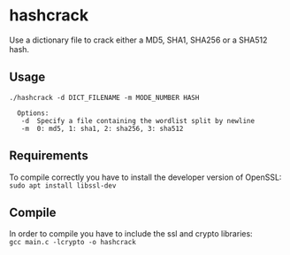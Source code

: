 # hashcrack
Use a dictionary file to crack either a MD5, SHA1, SHA256 or a SHA512 hash.

## Usage
```
./hashcrack -d DICT_FILENAME -m MODE_NUMBER HASH

  Options:
   -d  Specify a file containing the wordlist split by newline
   -m  0: md5, 1: sha1, 2: sha256, 3: sha512
```

## Requirements
To compile correctly you have to install the developer version of OpenSSL: \
`sudo apt install libssl-dev`

## Compile
In order to compile you have to include the ssl and crypto libraries: \
`gcc main.c -lcrypto -o hashcrack`
